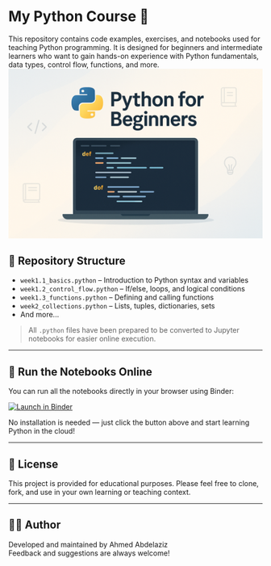 # My Python Course 🐍

This repository contains code examples, exercises, and notebooks used for teaching Python programming. It is designed for beginners and intermediate learners who want to gain hands-on experience with Python fundamentals, data types, control flow, functions, and more.
![Python for Beginners](./MyPythonCourse.png)

## 📂 Repository Structure

- `week1.1_basics.python` – Introduction to Python syntax and variables  
- `week1.2_control_flow.python` – If/else, loops, and logical conditions  
- `week1.3_functions.python` – Defining and calling functions  
- `week2_collections.python` – Lists, tuples, dictionaries, sets  
- And more...

> All `.python` files have been prepared to be converted to Jupyter notebooks for easier online execution.

---

## 🚀 Run the Notebooks Online

You can run all the notebooks directly in your browser using Binder:

[![Launch in Binder](https://mybinder.org/badge_logo.svg)]([https://hub.2i2c.mybinder.org/user/aaabdelaziz-python-2uwcz1qs/lab/tree/MyPythonCourse](https://github.com/aaabdelaziz/Python/tree/main/MyPythonCourse/1-BasicModule))

No installation is needed — just click the button above and start learning Python in the cloud!

---

## 📢 License

This project is provided for educational purposes. Please feel free to clone, fork, and use in your own learning or teaching context.

---

## 👨‍🏫 Author

Developed and maintained by Ahmed Abdelaziz  
Feedback and suggestions are always welcome!
